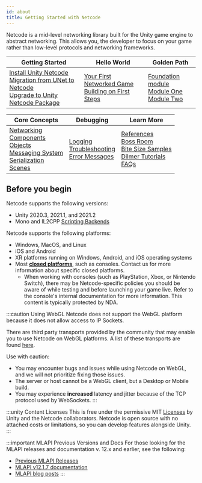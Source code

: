 ```yaml
---
id: about
title: Getting Started with Netcode
---
```


Netcode is a mid-level networking library built for the Unity game engine to abstract networking. This allows you, the developer to focus on your game rather than low-level protocols and networking frameworks.

<div class="table-columns-plain" >

| Getting Started | Hello World | Golden Path |
| -- | -- | -- |
| [Install Unity Netcode](../migration/installation.md)<br/>[Migration from UNet to Netcode](../migration/migratingtonetcode.md)<br/>[Upgrade to Unity Netcode Package](../migration/migratingfrommlapi.md) | [Your First Networked Game](../tutorials/helloworld/helloworldintro)<br/>[Building on First Steps](../tutorials/helloworld/helloworldtwo) | [Foundation module](../tutorials/goldenpath_series/goldenpath_foundation_module.md) <br/> [Module One](../tutorials/goldenpath_series/gp_module_one.md)<br/>[Module Two](../tutorials/goldenpath_series/gp_module_two.md)<br/>|

</div>

<div class="table-columns-plain" >

| Core Concepts | Debugging | Learn More |
| -- | -- | -- |
| [Networking](../getting-started/connection-approval.md)<br/>[Components](../components/networkmanager.md)<br/>[Objects](../basics/object-spawning.md)<br/>[Messaging System](../advanced-topics/messaging-system.md)<br/>[Serialization](../advanced-topics/serialization/serialization-intro.md)<br/>[Scenes](../basics/scene-management.md) | [Logging](../basics/logging.md)<br/>[Troubleshooting](../troubleshooting/troubleshooting.md)<br/>[Error Messages](../troubleshooting/error-messages.md) | [References](../learn/index.md)<br/>[Boss Room](../learn/getting-started-boss-room.md)<br/>[Bite Size Samples](../learn/bitesize-introduction.md)<br/>[Dilmer Tutorials](../learn/dilmer/dilmer-video.md)<br/>[FAQs](../learn/faq.md) |

</div>


## Before you begin

Netcode supports the following versions:
* Unity 2020.3, 2021.1, and 2021.2
* Mono and IL2CPP [Scripting Backends](https://docs.unity3d.com/Manual/scripting-backends.html)

Netcode supports the following platforms:
* Windows, MacOS, and Linux
* iOS and Android
* XR platforms running on Windows, Android, and iOS operating systems
* Most [**closed platforms**](https://unity.com/platform-installation), such as consoles. Contact us for more information about specific closed platforms.
  * When working with consoles (such as PlayStation, Xbox, or Nintendo Switch), there may be Netcode-specific policies you should be aware of while testing and before launching your game live. Refer to the console's internal documentation for more information. This content is typically protected by NDA.

:::caution Using WebGL
Netcode does not support the WebGL platform because it does not allow access to IP Sockets.

There are third party transports provided by the community that may enable you to use Netcode on WebGL platforms. A list of these transports are found [here](https://github.com/Unity-Technologies/multiplayer-community-contributions#transports).

Use with caution:
* You may encounter bugs and issues while using Netcode on WebGL, and we will not prioritize fixing those issues.
* The server or host cannot be a WebGL client, but a Desktop or Mobile build.
* You may experience **increased** latency and jitter because of the TCP protocol used by WebSockets.
:::

:::unity Content Licenses
This is free under the permissive MIT [Licenses](/reference/license) by Unity and the Netcode collaborators. Netcode is open source with no attached costs or limitations, so you can develop features alongside Unity.
:::

:::important MLAPI Previous Versions and Docs
For those looking for the MLAPI releases and documentation v. 12.x and earlier, see the following:

* [Previous MLAPI Releases](https://github.com/Unity-Technologies/com.unity.multiplayer.mlapi/releases)
* [MLAPI v12.1.7 documentation](https://github.com/Unity-Technologies/com.unity.multiplayer.mlapi/blob/v12.1.7/docs/_docs/)
* [MLAPI blog posts](https://github.com/Unity-Technologies/com.unity.multiplayer.mlapi/tree/v12.1.7/docs/_posts)
:::
